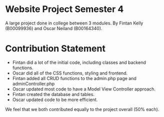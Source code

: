 # Website Project Semester 4
 A large project done in college between 3 modules.
 By Fintan Kelly (B00099936) and Oscar Neiland (B00164340).

# Contribution Statement
- Fintan did a lot of the initial code, including classes and backend functions.
- Oscar did all of the CSS functions, styling and frontend.
- Fintan added all CRUD functions to the admin.php page and adminController.php
- Oscar updated most code to have a Model View Controller approach.
- Fintan created the database and tables.
- Oscar updated code to be more efficient.

We feel that we both contributed equally to the project overall (50% each).
